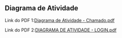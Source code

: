 ## Diagrama de Atividade





Link do PDF 1:[Diagrama de Atividade - Chamado.pdf](https://github.com/samuelllopes/Projeto-Fix-IT/files/9956049/Diagrama.de.Atividade.-.Chamado.pdf)

Link do PDF 2:[DIAGRAMA DE ATIVIDADE - LOGIN.pdf](https://github.com/samuelllopes/Projeto-Fix-IT/files/9956052/DIAGRAMA.DE.ATIVIDADE.-.LOGIN.pdf)
